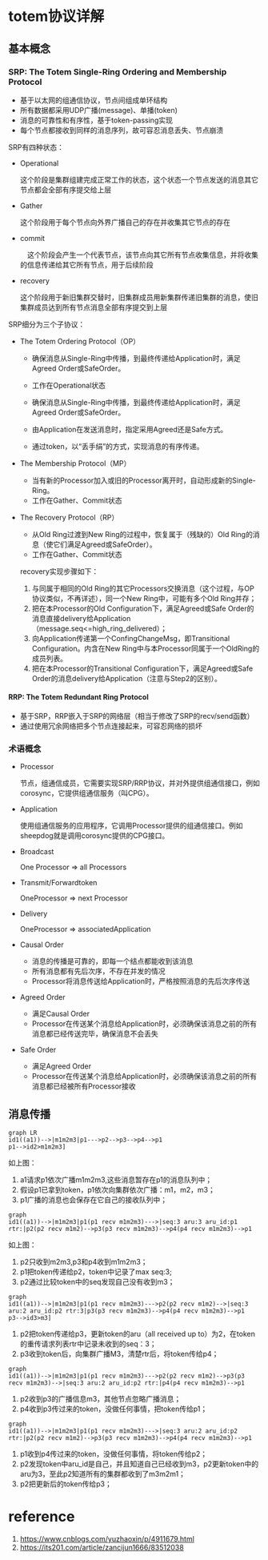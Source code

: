 # totem协议详解

## 基本概念

### SRP: The Totem Single-Ring Ordering and Membership Protocol

- 基于以太网的组通信协议，节点间组成单环结构
- 所有数据都采用UDP广播(message)、单播(token)
- 消息的可靠性和有序性，基于token-passing实现
-  每个节点都接收到同样的消息序列，故可容忍消息丢失、节点崩溃

SRP有四种状态：

- Operational

  这个阶段是集群组建完成正常工作的状态，这个状态一个节点发送的消息其它节点都会全部有序提交给上层

- Gather

  这个阶段用于每个节点向外界广播自己的存在并收集其它节点的存在

- commit

   这个阶段会产生一个代表节点，该节点向其它所有节点收集信息，并将收集的信息传递给其它所有节点，用于后续阶段

- recovery

  这个阶段用于新旧集群交替时，旧集群成员用新集群传递旧集群的消息，使旧集群成员达到所有节点消息全部有序提交到上层

SRP细分为三个子协议：

- The Totem Ordering Protocol（OP）

  - 确保消息从Single-Ring中传播，到最终传递给Application时，满足Agreed Order或SafeOrder。

  - 工作在Operational状态
  - 确保消息从Single-Ring中传播，到最终传递给Application时，满足Agreed Order或SafeOrder。
  - 由Application在发送消息时，指定采用Agreed还是Safe方式。
  - 通过token，以“丢手绢”的方式，实现消息的有序传递。

- The Membership Protocol（MP）

  - 当有新的Processor加入或旧的Processor离开时，自动形成新的Single-Ring。
  - 工作在Gather、Commit状态

- The Recovery Protocol（RP）

  - 从Old Ring过渡到New Ring的过程中，恢复属于（残缺的）Old Ring的消息（使它们满足Agreed或SafeOrder）。
  - 工作在Gather、Commit状态

  recovery实现步骤如下：

  1. 与同属于相同的Old Ring的其它Processors交换消息（这个过程，与OP协议类似，不再详述），同一个New Ring中，可能有多个Old Ring并存；
  2. 把在本Processor的Old Configuration下，满足Agreed或Safe Order的消息直接delivery给Application（message.seq<=high_ring_delivered）；
  3. 向Application传递第一个ConfingChangeMsg，即Transitional Configuration。内含在New Ring中与本Processor同属于一个OldRing的成员列表。
  4. 把在本Processor的Transitional Configuration下，满足Agreed或Safe Order的消息delivery给Application（注意与Step2的区别）。

#### RRP: The Totem Redundant Ring Protocol

- 基于SRP，RRP嵌入于SRP的网络层（相当于修改了SRP的recv/send函数）
- 通过使用冗余网络把多个节点连接起来，可容忍网络的损坏

### 术语概念

- Processor

  节点，组通信成员，它需要实现SRP/RRP协议，并对外提供组通信接口，例如corosync，它提供组通信服务（叫CPG）。

- Application

  使用组通信服务的应用程序，它调用Processor提供的组通信接口。例如sheepdog就是调用corosync提供的CPG接口。

- Broadcast

  One Processor => all Processors

- Transmit/Forwardtoken

  OneProcessor => next Processor

- Delivery

  OneProcessor => associatedApplication

- Causal Order

  - 消息的传播是可靠的，即每一个结点都能收到该消息
  - 所有消息都有先后次序，不存在并发的情况
  - Processor将消息传送给Application时，严格按照消息的先后次序传送

- Agreed Order

  - 满足Causal Order
  - Processor在传送某个消息给Application时，必须确保该消息之前的所有消息都已经传送完毕，确保消息不会丢失

- Safe Order

  - 满足Agreed Order
  - Processor在传送某个消息给Application时，必须确保该消息之前的所有消息都已经被所有Processor接收

## 消息传播

```mermaid
graph LR
id1((a1))-->|m1m2m3|p1--->p2-->p3-->p4-->p1
p1-->id2>m1m2m3]
```

如上图：

1. a1请求p1依次广播m1m2m3,这些消息暂存在p1的消息队列中；
2. 假设p1已拿到token，p1依次向集群依次广播：m1，m2，m3；
3. p1广播的消息也会保存在它自己的接收队列中；

```mermaid
graph 
id1((a1))-->|m1m2m3|p1(p1 recv m1m2m3)--->|seq:3 aru:3 aru_id:p1 rtr:|p2(p2 recv m1m2)-->p3(p3 recv m1m2m3)-->p4(p4 recv m1m2m3)-->p1
```

如上图：

1. p2只收到m2m3,p3和p4收到m1m2m3；
2. p1把token传递给p2，token中记录了max seq:3;
3. p2通过比较token中的seq发现自己没有收到m3；

```mermaid
graph 
id1((a1))-->|m1m2m3|p1(p1 recv m1m2m3)--->p2(p2 recv m1m2)-->|seq:3 aru:2 aru_id:p2 rtr:3|p3(p3 recv m1m2m3)-->p4(p4 recv m1m2m3)-->p1
p3-->id3>m3]
```

1. p2把token传递给p3，更新token的aru（all received up to）为2，在token的重传请求列表rtr中记录未收到的seq：3；
2. p3收到token后，向集群广播M3，清楚rtr后，将token传给p4；

```mermaid
graph 
id1((a1))-->|m1m2m3|p1(p1 recv m1m2m3)--->p2(p2 recv m1m2)-->p3(p3 recv m1m2m3)-->|seq:3 aru:2 aru_id:p2 rtr:|p4(p4 recv m1m2m3)-->p1
```



1. p2收到p3的广播信息m3，其他节点忽略广播消息；
2. p4收到p3传过来的token，没做任何事情，把token传给p1；

```mermaid
graph 
id1((a1))-->|m1m2m3|p1(p1 recv m1m2m3)--->|seq:3 aru:2 aru_id:p2 rtr:|p2(p2 recv m1m2)-->p3(p3 recv m1m2m3)-->p4(p4 recv m1m2m3)-->p1
```

1. p1收到p4传过来的token，没做任何事情，将token传给p2；
2. p2发现token中aru_id是自己，并且知道自己已经收到m3，p2更新token中的aru为3，至此p2知道所有的集群都收到了m3m2m1；
3. p2把更新后的token传给p3；

# reference

1. https://www.cnblogs.com/yuzhaoxin/p/4911679.html
1. https://its201.com/article/zancijun1666/83512038